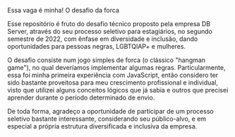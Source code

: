 Essa vaga é minha!
O desafio da forca


Esse repositório é fruto do desafio técnico proposto pela empresa DB Server, através do seu processo seletivo para estagiários, no segundo semestre de 2022, com ênfase
em diversidade e inclusão, dando oportunidades para pessoas negras, LGBTQIAP+ e mulheres. 

O desafio consiste num jogo simples de forca (o clássico "hangman game"), no qual deveríamos implementar algumas regras. Particularmente, essa foi minha primeira experiência com JavaScript, então considero ter sido bastante proveitosa para meu crescimento profissional e individual, visto que utilizei alguns conceitos lógicos que já sabia e outros que precisei aprender durante o período determinado de envio.

De toda forma, agradeço a oportunidade de participar de um processo seletivo bastante interessante, considerando seu público-alvo, e em especial a própria estrutura diversificada e inclusiva da empresa.
